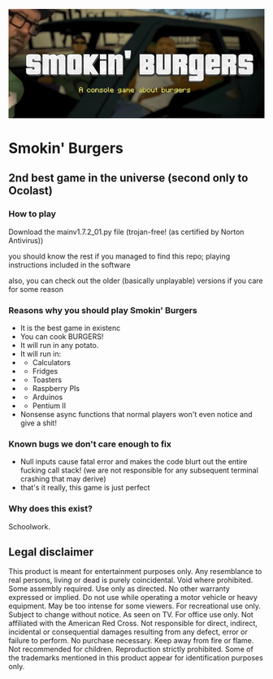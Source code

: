 ![a](https://github.com/GabrielSil46/smokin-burgers/blob/main/repo_imgs/banner.png)
# Smokin' Burgers
## 2nd best game in the universe (second only to Ocolast)

### How to play
Download the mainv1.7.2_01.py file (trojan-free! (as certified by Norton Antivirus))

you should know the rest if you managed to find this repo; playing instructions included in the software

also, you can check out the older (basically unplayable) versions if you care for some reason

### Reasons why you should play Smokin' Burgers
- It is the best game in existenc
- You can cook BURGERS!
- It will run in any potato.
- It will run in:
- - Calculators
- - Fridges
- - Toasters
- - Raspberry PIs
- - Arduinos
- - Pentium II
- Nonsense async functions that normal players won't even notice and give a shit!

### Known bugs we don't care enough to fix
- Null inputs cause fatal error and makes the code blurt out the entire fucking call stack! (we are not responsible for any subsequent terminal crashing that may derive)
- that's it really, this game is just perfect

### Why does this exist?
Schoolwork.

## Legal disclaimer
This product is meant for entertainment purposes only. Any resemblance to real persons, living or dead is purely coincidental. Void where prohibited. Some assembly required. Use only as directed. No other warranty expressed or implied. Do not use while operating a motor vehicle or heavy equipment. May be too intense for some viewers. For recreational use only. Subject to change without notice. As seen on TV. For office use only. Not affiliated with the American Red Cross. Not responsible for direct, indirect, incidental or consequential damages resulting from any defect, error or failure to perform. No purchase necessary. Keep away from fire or flame. Not recommended for children. Reproduction strictly prohibited. Some of the trademarks mentioned in this product appear for identification purposes only.
